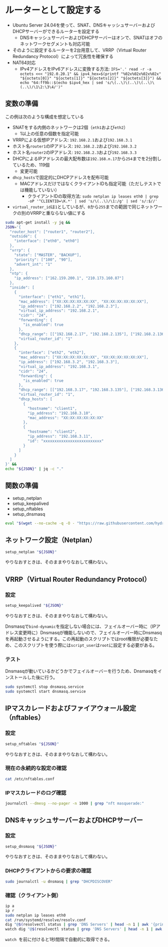 # ルーターとして設定する
- Ubuntu Server 24.04を使って、SNAT、DNSキャッシュサーバーおよびDHCPサーバーができるルーターを設定する
  - DNSキャッシュサーバーおよびDHCPサーバーはオンで、SNATはオフのネットワークセグメントも対応可能
- そのように設定するルーターを2台用意して、VRRP（Virtual Router Redundancy Protocol）によって冗長性を確保する
- NAT64対応
  - IPv4アドレスをIPv6アドレスに変換する方法: `IFS='.' read -r -a octets <<< "192.0.20.1" && ipv4_hex=$(printf "%02x%02x%02x%02x" "${octets[0]}" "${octets[1]}" "${octets[2]}" "${octets[3]}") && echo "64:ff9b::$(echo $ipv4_hex | sed 's/\(..\)\(..\)\(..\)\(..\)/\1\2:\3\4/')"`

## 変数の準備
この例は次のような構成を想定している
- SNATをする内側のネットワークは2個（`eth1`および`eth2`）
  - 1以上の任意の個数を指定可能
- VRRPによる仮想IPアドレス: `192.168.2.1`および`192.168.3.1`
- ホスト名`router1`のIPアドレス: `192.168.2.2`および`192.168.3.2`
- ホスト名`router2`のIPアドレス: `192.168.2.3`および`192.168.3.3`
- DHCPによるIPアドレスの最大配布数は`192.168.n.17`から`254`までを2分割しているため、119個
  - 変更可能
- `dhcp_hosts`で固定的にDHCPアドレスを配布可能
  - MACアドレスだけではなくクライアントIDも指定可能（ただしテストでは機能していない）
    - クライアントIDの取得方法: `sudo netplan ip leases eth0 | grep -oP '^CLIENTID=\K.*' | sed 's/\(..\)/\1:/g' | sed 's/:$//'`
- `virtual_router_id`は`1`としているが、`0`から`255`までの範囲で同じネットワークの別のVRRPと重ならない値にする

```bash
sudo apt-get install -y jq &&
JSON='{
  "router_host": ["router1", "router2"],
  "outside": {
    "interface": ["eth0", "eth0"]
  },
  "vrrp": {
    "state": ["MASTER", "BACKUP"],
    "priority": ["100", "90"],
    "advert_int": "1"
  },
  "ntp": {
    "ip_address": ["162.159.200.1", "210.173.160.87"]
  },
  "inside": [
    {
      "interface": ["eth1", "eth1"],
      "mac_address": ["XX:XX:XX:XX:XX:XX", "XX:XX:XX:XX:XX:XX"],
      "ip_address": ["192.168.2.2", "192.168.2.3"],
      "virtual_ip_address": "192.168.2.1",
      "cidr": "24",
      "forwarding": {
        "is_enabled": true
      },
      "dhcp_range": [["192.168.2.17", "192.168.2.135"], ["192.168.2.136", "192.168.2.254"]],
      "virtual_router_id": "1"
    },
    {
      "interface": ["eth2", "eth2"],
      "mac_address": ["XX:XX:XX:XX:XX:XX", "XX:XX:XX:XX:XX:XX"],
      "ip_address": ["192.168.3.2", "192.168.3.3"],
      "virtual_ip_address": "192.168.3.1",
      "cidr": "24",
      "forwarding": {
        "is_enabled": true
      },
      "dhcp_range": [["192.168.3.17", "192.168.3.135"], ["192.168.3.136", "192.168.3.254"]],
      "virtual_router_id": "1", 
      "dhcp_hosts": [
        {
          "hostname": "client1",
          "ip_address": "192.168.3.10",
          "mac_address": "XX:XX:XX:XX:XX:XX"
        },
        {
          "hostname": "client2",
          "ip_address": "192.168.3.11",
          "id": "xxxxxxxxxxxxxxxxxxxxxxxxxx"
        }
      ]
    }
  ]
}' &&
echo "${JSON}" | jq -c "."
```

## 関数の準備
- setup_netplan
- setup_keepalived
- setup_nftables
- setup_dnsmasq
```bash
eval "$(wget --no-cache -q -O - "https://raw.githubusercontent.com/hydratlas/tips/refs/heads/main/scripts/router")"
```

## ネットワーク設定（Netplan）
```bash
setup_netplan "${JSON}"
```
やりなおすときは、そのままやりなおして構わない。

## VRRP（Virtual Router Redundancy Protocol）
### 設定
```bash
setup_keepalived "${JSON}"
```
やりなおすときは、そのままやりなおして構わない。

Dnsmasqで`bind-dynamic`を指定しない場合には、フェイルオーバー時に（IPアドレス変更時に）Dnsmasqが機能しないので、フェイルオーバー時にDnsmasqを再起動させるようにする。この再起動のスクリプトではroot権限が必要なため、このスクリプトを使う際には`script_user`は`root`に設定する必要がある。

### テスト
Dnsmasqが動いているかどうかでフェイルオーバーを行うため、Dnsmasqをインストールした後に行う。
```bash
sudo systemctl stop dnsmasq.service
sudo systemctl start dnsmasq.service
```

## IPマスカレードおよびファイアウォール設定（nftables）
### 設定
```bash
setup_nftables "${JSON}"
```
やりなおすときは、そのままやりなおして構わない。

### 現在の永続的な設定の確認
```bash
cat /etc/nftables.conf
```

### IPマスカレードのログ確認
```bash
journalctl --dmesg --no-pager -n 1000 | grep "nft masquerade:"
```

## DNSキャッシュサーバーおよびDHCPサーバー
### 設定
```bash
setup_dnsmasq "${JSON}"
```
やりなおすときは、そのままやりなおして構わない。

### DHCPクライアントからの要求の確認
```bash
sudo journalctl -u dnsmasq | grep "DHCPDISCOVER"
```

### 確認（クライアント側）
```bash
ip a
ip r
sudo netplan ip leases eth0
cat /run/systemd/resolve/resolv.conf
dig "@$(resolvectl status | grep 'DNS Servers' | head -n 1 | awk '{print $3}')" google.com
watch dig "@$(resolvectl status | grep 'DNS Servers' | head -n 1 | awk '{print $3}')" google.com
```
`watch `を前に付けると1秒間隔で自動的に取得できる。